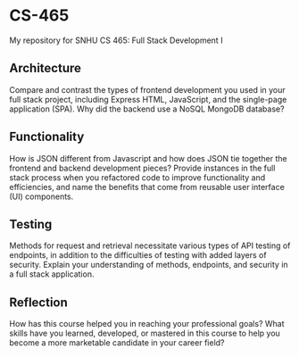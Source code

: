 # CS-465
My repository for SNHU CS 465: Full Stack Development I

## Architecture
Compare and contrast the types of frontend development you used in your full stack project, including Express HTML, JavaScript, and the single-page application (SPA).
Why did the backend use a NoSQL MongoDB database?

## Functionality
How is JSON different from Javascript and how does JSON tie together the frontend and backend development pieces?
Provide instances in the full stack process when you refactored code to improve functionality and efficiencies, and name the benefits that come from reusable user interface (UI) components.

## Testing
Methods for request and retrieval necessitate various types of API testing of endpoints, in addition to the difficulties of testing with added layers of security. Explain your understanding of methods, endpoints, and security in a full stack application.

## Reflection
How has this course helped you in reaching your professional goals? What skills have you learned, developed, or mastered in this course to help you become a more marketable candidate in your career field?
